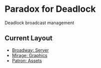# Paradox for Deadlock
Deadlock broadcast management

## Current Layout
- [Broadway: Server](Broadway)
- [Mirage: Graphics](Mirage) 
- [Patron: Assets](Patron)